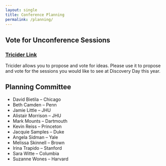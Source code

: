 ```yaml
---
layout: single
title: Conference Planning
permalink: /planning/
---
```

## Vote for Unconference Sessions
### [Tricider Link](https://www.tricider.com/brainstorming/2XiGTtmZlRZ;jsessionid=QjDEvLvfyiYsr3ltIBNccA)
Tricider allows you to propose and vote for ideas. Please use it to propose and vote for the sessions you would like to see at Discovery Day this year.


## Planning Committee
*   David Bietila – Chicago
*   Beth Camden – Penn
*   Jamie Little – JHU
*   Alistair Morrison – JHU
*   Mark Mounts – Dartmouth
*   Kevin Reiss – Princeton
*   Jacquie Samples – Duke
*   Angela Sidman – Yale
*   Melissa Skinnell – Brown
*   Irina Trapido – Stanford
*   Sara Witte – Columbia
*   Suzanne Wones – Harvard
